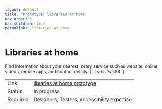 ```yaml
---
layout: default
title: "Prototype: libraries at home"
nav_order: 3
has_children: true
permalink: /libraries-at-home
---
```


# Libraries at home

Find information about your nearest library service such as website, online videos, mobile apps, and contact details.
{: .fs-6 .fw-300 }

| | |
|-|-|
| Link | [libraries at home prototype](https://www.librariesathome.co.uk/) |
| Status | In progress |
| Required | Designers, Testers, Accessibility expertise |
